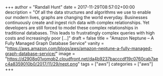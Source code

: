 +++
author = "Randall Hunt"
date = 2017-11-29T08:57:02+00:00
description = "Of all the data structures and algorithms we use to enable our modern lives, graphs are changing the world everyday. Businesses continuously create and ingest rich data with complex relationships. Yet developers are still forced to model these complex relationships in traditional databases. This leads to frustratingly complex queries with high costs and increasingly poor […]"
draft = false
title = "Amazon Neptune – A Fully Managed Graph Database Service"
vanity = "https://aws.amazon.com/blogs/aws/amazon-neptune-a-fully-managed-graph-database-service/"
image = "https://d2908q01vomqb2.cloudfront.net/da4b9237bacccdf19c0760cab7aec4a8359010b0/2017/11/29/nept.png"
tags = ["aws"]
categories = ["aws"]
+++
